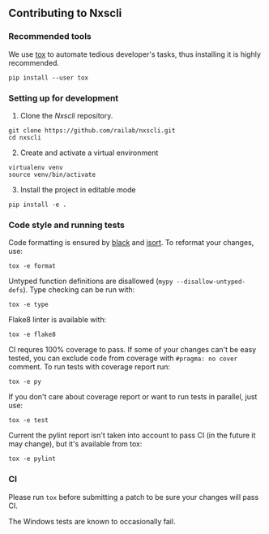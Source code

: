 ## Contributing to Nxscli

### Recommended tools

We use [tox](https://github.com/tox-dev/tox) to automate tedious developer's tasks, 
thus installing it is highly recommended.

```
pip install --user tox
```

### Setting up for development

1. Clone the _Nxscli_ repository.

```
git clone https://github.com/railab/nxscli.git
cd nxscli
```

2. Create and activate a virtual environment

```
virtualenv venv
source venv/bin/activate
```

3. Install the project in editable mode

`pip install -e .`

### Code style and running tests

Code formatting is ensured by [black](https://github.com/psf/black) and [isort](https://github.com/PyCQA/isort).
To reformat your changes, use:

```
tox -e format
```

Untyped function definitions are disallowed (`mypy --disallow-untyped-defs`).
Type checking can be run with:

```
tox -e type
```

Flake8 linter is available with:

```
tox -e flake8
```

CI requres 100% coverage to pass. If some of your changes can't be easy tested, 
you can exclude code from coverage with `#pragma: no cover` comment.
To run tests with coverage report run:

```
tox -e py
```

If you don't care about coverage report or want to run tests in parallel, just use:

```
tox -e test
```

Current the pylint report isn't taken into account to pass CI (in the future
it may change), but it's available from tox:

```
tox -e pylint
```

### CI

Please run `tox` before submitting a patch to be sure your changes will pass CI.

The Windows tests are known to occasionally fail.
